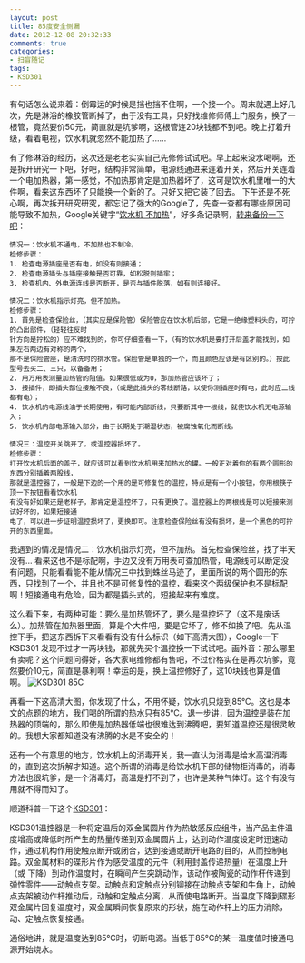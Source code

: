 ```yaml
---
layout: post
title: 85度安全侧漏
date: 2012-12-08 20:32:33
comments: true
categories:
- 扫盲随记
tags:
- KSD301
---
```


有句话怎么说来着：倒霉运的时候是挡也挡不住啊，一个接一个。周末就遇上好几次，先是淋浴的橡胶管断掉了，由于没有工具，只好找维修师傅上门服务，换了一根管，竟然要价50元，简直就是坑爹啊，这根管连20块钱都不到吧。晚上打着升级，看着电视，饮水机就忽然不能加热了......

有了修淋浴的经历，这次还是老老实实自己先修修试试吧。早上起来没水喝啊，还是拆开研究一下吧，好吧，结构非常简单，电源线通进来连着开关，然后开关连着一个电加热器，第一感觉，不加热那肯定是加热器坏了，这可是饮水机里唯一的大件啊，看来这东西坏了只能换一个新的了。只好又把它装了回去。
下午还是不死心啊，再次拆开研究研究，都忘记了强大的Google了，先查一查都有哪些原因可能导致不加热，Google关键字“[饮水机 不加热](https://www.google.com/search?hl=en&newwindow=1&safe=off&tbo=d&output=search&sclient=psy-ab&q=%E9%A5%AE%E6%B0%B4%E6%9C%BA+%E4%B8%8D%E5%8A%A0%E7%83%AD&btnK=)”，好多条记录啊，[转来备份一下吧](http://www.easiu.com/zxcontent/zx25142.shtml)：
<!-- more -->
    情况一：饮水机不通电，不加热也不制冷。
    检修步骤：
    1. 检查电源插座是否有电，如没有则接通；
    2. 检查电源插头与插座接触是否可靠，如松脱则插牢；
    3. 检查机内、外电源连线是否断开，是否与插件脱落，如有则连接好。
    
    情况二：饮水机指示灯亮，但不加热。
    检修步骤：
    1. 首先是检查保险丝，（其实应是保险管）保险管应在饮水机后部，它是一绝缘塑料头的，可拧的凸出部件，（轻轻往反时
    针方向是拧松的）应不难找到的，你可仔细查看一下，（有的饮水机是要打开后盖才能找到，如果左右两边有对称的两个，
    那不是保险管座，是清洗时的排水管。保险管是单独的一个，而且颜色应该是有区别的。）按此型号去买二、三只，以备备用；
    2. 用万用表测量加热管的阻值。如果很低或为0，那加热管应该坏了；
    3. 接插件，即插头部位接触不良，（或是此插头的零线断路，以使你测插座时有电，此时应二线都有电）；
    4. 饮水机的电源线油于长期使用，有可能内部断线，只要断其中一根线，就使饮水机无电源输入；
    5. 饮水机内部电源输入部分，由于长期处于潮湿状态，被腐蚀氧化而断线。

    情况三：温控开关跳开了，或温控器损坏了。
    检修步骤：
    打开饮水机后面的盖子，就应该可以看到饮水机用来加热水的罐。一般正对着你的有两个圆形的东西分别插着两股线，
    那就是温控器了，一般是下边的一个用的是可修复性的温控，特点是有一个小按钮，你用根筷子顶一下按钮看看饮水机
    有没有好如果还是老样子，那肯定是温控坏了，只有更换了。温控器上的两根线是可以短接来测试好坏的，如果短接通
    电了，可以进一步证明温控损坏了，更换即可。注意检查保险丝有没有损坏，是一个黑色的可拧开的东西里面。

我遇到的情况是情况二：饮水机指示灯亮，但不加热。首先检查保险丝，找了半天没有... 看来这也不是标配啊，手边又没有万用表可查加热管，电源线可以断定没有问题，只能看看能不能从情况三中找到蛛丝马迹了，里面所说的两个圆形的东西，只找到了一个，并且也不是可修复性的温控，看来这个两级保护也不是标配啊！短接通电有危险，因为都是插头式的，短接起来有难度。

这么看下来，有两种可能：要么是加热管坏了，要么是温控坏了（这不是废话么）。加热管在加热器里面，算是个大件吧，要是它坏了，修不如换了吧。先从温控下手，把这东西拆下来看看有没有什么标识（如下高清大图），Google一下KSD301 发现不过才一两块钱，那就先买个温控换一下试试吧。画外音：那么哪里有卖呢？这个问题问得好，各大家电维修都有售吧，不过价格实在是再次坑爹，竟然要价10元，简直是暴利啊！幸运的是，换上温控修好了，这10块钱也算是值啊。
![KSD301 85C](http://farm9.staticflickr.com/8491/8322095544_760ea5f64c_o.jpg "KSD301")

再看一下这高清大图，你发现了什么，不用怀疑，饮水机只烧到85°C。这也是本文的点题的地方，我们喝的所谓的热水只有85°C。退一步讲，因为温控是装在加热器的顶端的，那么即使是加热器低端也很难达到沸腾吧，要知道温控还是很灵敏的。我想大家都知道没有沸腾的水是不安全的！

还有一个有意思的地方，饮水机上的消毒开关，我一直认为消毒是给水高温消毒的，直到这次拆解才知道。这个所谓的消毒是给饮水机下部的储物柜消毒的，消毒方法也很坑爹，是一个消毒灯，高温是打不到了，也许是某种气体灯。这个有没有用就不得而知了。

顺道科普一下这个[KSD301](http://baike.baidu.com/view/2387184.htm)：

KSD301温控器是一种将定温后的双金属圆片作为热敏感反应组件，当产品主件温度增高或降低时所产生的热量传递到双金属圆片上，达到动作温度设定时迅速动作，通过机构作用使触点断开或闭合，达到接通或断开电路的目的，从而控制电路。双金属材料的碟形片作为感受温度的元件（利用封盖传递热量）在温度上升（或 下降）到动作温度时，在瞬间产生突跳动作，该动作被陶瓷的动作杆传递到弹性零件——动触点支架。动触点和定触点分别铆接在动触点支架和牛角上，动触点支架被动作杆推动后，动触和定触点分离，从而使电路断开。当温度下降到碟形双金属片回复温度时，双金属瞬间恢复原来的形状，施在动作杆上的压力消除，动、定触点恢复接通。

通俗地讲，就是温度达到85°C时，切断电源。当低于85°C的某一温度值时接通电源开始烧水。
